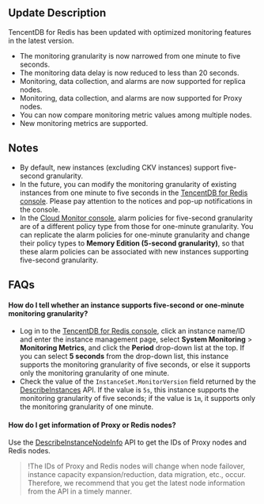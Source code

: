 ## Update Description
TencentDB for Redis has been updated with optimized monitoring features in the latest version.
- The monitoring granularity is now narrowed from one minute to five seconds.
- The monitoring data delay is now reduced to less than 20 seconds.
- Monitoring, data collection, and alarms are now supported for replica nodes.
- Monitoring, data collection, and alarms are now supported for Proxy nodes.
- You can now compare monitoring metric values among multiple nodes.
- New monitoring metrics are supported.

## Notes
- By default, new instances (excluding CKV instances) support five-second granularity.
- In the future, you can modify the monitoring granularity of existing instances from one minute to five seconds in the [TencentDB for Redis console](https://console.cloud.tencent.com/redis). Please pay attention to the notices and pop-up notifications in the console.
- In the [Cloud Monitor console](https://console.cloud.tencent.com/monitor/policylist/create), alarm policies for five-second granularity are of a different policy type from those for one-minute granularity. You can replicate the alarm policies for one-minute granularity and change their policy types to **Memory Edition (5-second granularity)**, so that these alarm policies can be associated with new instances supporting five-second granularity.

## FAQs
#### How do I tell whether an instance supports five-second or one-minute monitoring granularity?
- Log in to the [TencentDB for Redis console](https://console.cloud.tencent.com/redis), click an instance name/ID and enter the instance management page, select **System Monitoring** > **Monitoring Metrics**, and click the **Period** drop-down list at the top. If you can select **5 seconds** from the drop-down list, this instance supports the monitoring granularity of five seconds, or else it supports only the monitoring granularity of one minute.
- Check the value of the `InstanceSet.MonitorVersion` field returned by the [DescribeInstances](https://intl.cloud.tencent.com/document/product/239/32065) API. If the value is `5s`, this instance supports the monitoring granularity of five seconds; if the value is `1m`, it supports only the monitoring granularity of one minute.

#### How do I get information of Proxy or Redis nodes?
Use the [DescribeInstanceNodeInfo](https://intl.cloud.tencent.com/document/product/239/38627) API to get the IDs of Proxy nodes and Redis nodes.
>!The IDs of Proxy and Redis nodes will change when node failover, instance capacity expansion/reduction, data migration, etc., occur. Therefore, we recommend that you get the latest node information from the API in a timely manner.

